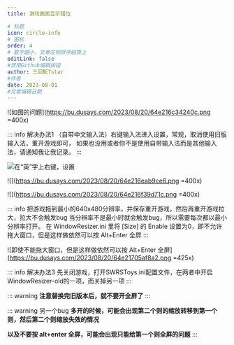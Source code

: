 ```yaml
---
title: 游戏画面显示错位

# 标题
icon: circle-info
# 图标
order: 4
# 数字越小，文章左侧排序越靠上
editLink: false
#禁用Github编辑按钮
author: 三回転Tstar
#作者
date: 2023-08-01
#文章编辑日期
---
```


![如图的问题](https://bu.dusays.com/2023/08/20/64e216c34240c.png =400x)

::: info 解决办法1
（自带中文输入法）右键输入法进入设置，常规，取消使用旧版输入法，重开游戏即可，
如果也没用或者你不是使用自带输入法而是其他输入法，请通知我让我记录。
:::

![在“英”字上右键，设置](https://bu.dusays.com/2023/08/20/64e216dce37d6.png)

![](https://bu.dusays.com/2023/08/20/64e216eab9ce6.png =400x)

![](https://bu.dusays.com/2023/08/20/64e216f39d71c.png =400x)

::: info
把游戏拖到最小的640x480分辨率，并保存重开游戏，然后再重开游戏拉大，拉大不会触发bug
当分辨率不是最小时就会触发bug，所以需要每次都以最小分辨率打开。
在 WindowResizer.ini 里将 [Size] 的 Enable 设置为0，即不允许拖大窗口，但是这样做依然可以按 Alt+Enter 全屏
:::

![即使不能拖大窗口，但是这样做依然可以按 Alt+Enter 全屏](https://bu.dusays.com/2023/08/20/64e21705af8a2.png =425x)

::: info 解决办法3
先关闭游戏，打开SWRSToys.ini配置文件，在两者中开启WindowResizer-old的一项，而关掉另一项
:::

::: warning
**注意替换完旧版本后，就不要开全屏了**
:::

::: warning 另一个bug
**多开的时候，可能会出现第二个则的缩放转移到第一个则，然后第二个则缩放失效的情况**

**以及不要按 alt+enter 全屏，可能会出现只能给第一个则全屏的问题**
:::
